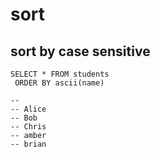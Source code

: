 # sort

## sort by case sensitive

```
SELECT * FROM students
 ORDER BY ascii(name)

--
-- Alice
-- Bob
-- Chris
-- amber
-- brian
```
